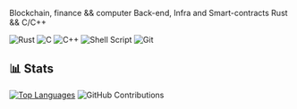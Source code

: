 Blockchain, finance && computer
Back-end, Infra and Smart-contracts
Rust && C/C++
 
  ![Rust](https://img.shields.io/badge/rust-%23000000.svg?style=for-the-badge&logo=rust&logoColor=white)
  ![C](https://img.shields.io/badge/c-%2300599C.svg?style=for-the-badge&logo=c&logoColor=white)
  ![C++](https://img.shields.io/badge/c++-%2300599C.svg?style=for-the-badge&logo=c%2B%2B&logoColor=white)
  ![Shell Script](https://img.shields.io/badge/shell_script-%23121011.svg?style=for-the-badge&logo=gnu-bash&logoColor=white)
  ![Git](https://img.shields.io/badge/git-%23F05033.svg?style=for-the-badge&logo=git&logoColor=white)
  
## 📊 Stats
[![Top Languages](https://github-readme-stats.vercel.app/api/top-langs/?username=Tbelleng&layout=compact&langs_count=8&theme=dark)](https://github.com/Tbelleng)
![GitHub Contributions](https://github-readme-stats.vercel.app/api?username=Tbelleng&show_icons=true&theme=dark)
